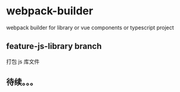 # webpack-builder
 webpack builder for library or vue components or typescript project 

## feature-js-library branch
   打包 js 库文件
##  待续。。。


